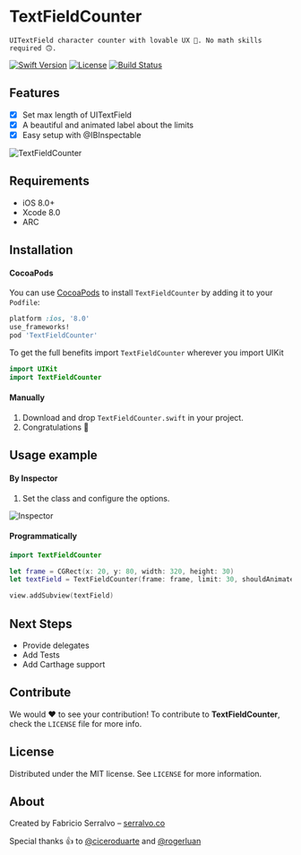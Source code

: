 # TextFieldCounter
    UITextField character counter with lovable UX 💖. No math skills required 🙃.

[![Swift Version][swift-image]][swift-url]
[![License][license-image]][license-url]
[![Build Status][build-status-image]][build-status-url]

## Features

- [x] Set max length of UITextField
- [x] A beautiful and animated label about the limits
- [x] Easy setup with @IBInspectable

![TextFieldCounter][demo-image]

## Requirements

- iOS 8.0+
- Xcode 8.0
- ARC

## Installation

#### CocoaPods
You can use [CocoaPods](http://cocoapods.org/) to install `TextFieldCounter` by adding it to your `Podfile`:

```ruby
platform :ios, '8.0'
use_frameworks!
pod 'TextFieldCounter'
```

To get the full benefits import `TextFieldCounter` wherever you import UIKit

``` swift
import UIKit
import TextFieldCounter
```

#### Manually
1. Download and drop ```TextFieldCounter.swift``` in your project.  
2. Congratulations 🚀  

## Usage example

#### By Inspector

1. Set the class and configure the options.

![Inspector][inspector-image]

#### Programmatically

```swift
import TextFieldCounter

let frame = CGRect(x: 20, y: 80, width: 320, height: 30)
let textField = TextFieldCounter(frame: frame, limit: 30, shouldAnimate: true, colorOfCounterLabel: UIColor.darkGray, colorOfLimitLabel: UIColor.orange)

view.addSubview(textField)
```

## Next Steps

- Provide delegates
- Add Tests
- Add Carthage support

## Contribute

We would ❤️ to see your contribution! To contribute to **TextFieldCounter**, check the ``LICENSE`` file for more info.

## License

Distributed under the MIT license. See ``LICENSE`` for more information.

## About

Created by Fabricio Serralvo – [serralvo.co](https://serralvo.co)

Special thanks 👍 to [@ciceroduarte](https://github.com/ciceroduarte) and [@rogerluan](https://github.com/rogerluan)

[swift-image]:https://img.shields.io/badge/swift-3.0-orange.svg
[swift-url]: https://swift.org/
[license-image]: https://img.shields.io/badge/License-MIT-blue.svg
[license-url]: LICENSE
[build-status-image]: https://api.travis-ci.org/serralvo/TextFieldCounter.svg
[build-status-url]: https://travis-ci.org/serralvo/TextFieldCounter
[inspector-image]:https://github.com/serralvo/TextFieldCounter/blob/master/Images/inspector.png
[demo-image]:https://github.com/serralvo/TextFieldCounter/blob/master/Images/demo.gif
